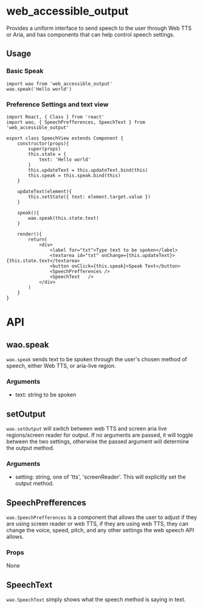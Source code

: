 # web_accessible_output
Provides a uniform interface to send speech to the user through Web TTS or Aria, and has components that can help control speech settings.

## Usage
### Basic Speak

	import wao from 'web_accessible_output'
	wao.speak('Hello world')

### Preference Settings and text view

	import React, { Class } from 'react'
	import wao, { SpeechPrefferences, SpeechText } from 'web_accessible_output'
	
	export class SpeechView extends Component {
		constructor(props){
			super(props)
			this.state = {
				text: 'Hello world'
			}
			this.updateText = this.updateText.bind(this)
			this.speak = this.speak.bind(this)
		}
	
		updateText(element){
			this.setState({ text: element.target.value })
		}
	
		speak(){
			wao.speak(this.state.text)
		}
	
		render(){
			return(
				<div>
					<label for="txt">Type text to be spoken</label>
					<textarea id="txt" onChange={this.updateText}>{this.state.text</textarea>
					<button onClick={this.speak}>Speak Text</button>
					<SpeechPrefferences />
					<SpeechText   />
				</div>
			)
		}
	}

# API
## wao.speak

`wao.speak` sends text to be spoken through the user's chosen method of speech, either Web TTS, or aria-live region.

### Arguments

* text: string to be spoken

## setOutput
`wao.setOutput` will switch between web TTS and screen aria live regions/screen reader for output. If no arguments are passed, it will toggle between the two settings, otherwise the passed argument will determine the output method.

### Arguments

* setting: string, one of 'tts', 'screenReader'. This will explicitly set the output method.

## SpeechPrefferences
`wao.SpeechPrefferences` is a component that allows the user to adjust if they are using screen reader or web TTS, if they are using web TTS, they can change the voice, speed, pitch, and any other settings the web speech API allows.

### Props
None

## SpeechText
`wao.SpeechText` simply shows what the speech method is saying in text.

